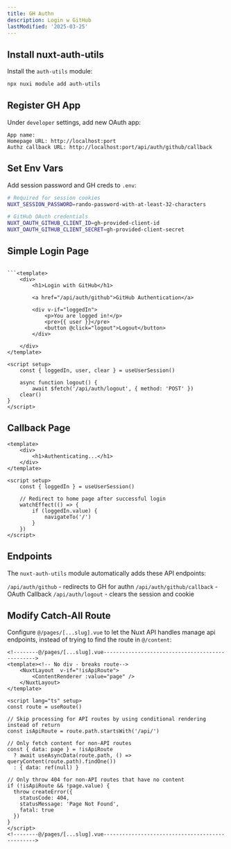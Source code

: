 ```yaml
---
title: GH Authn
description: Login w GitHub
lastModified: '2025-03-25'
---
```


## Install nuxt-auth-utils

Install the `auth-utils` module:

```bash
npx nuxi module add auth-utils
```

## Register GH App

Under `developer` settings, add new OAuth app:

```text
App name:
Homepage URL: http://localhost:port
Authz callback URL: http://localhost:port/api/auth/github/callback
```

## Set Env Vars

Add session password and GH creds to `.env`:

```bash
# Required for session cookies
NUXT_SESSION_PASSWORD=rando-password-with-at-least-32-characters

# GitHub OAuth credentials
NUXT_OAUTH_GITHUB_CLIENT_ID=gh-provided-client-id
NUXT_OAUTH_GITHUB_CLIENT_SECRET=gh-provided-client-secret
```

## Simple Login Page

```vue

```<template>
    <div>
        <h1>Login with GitHub</h1>

        <a href="/api/auth/github">GitHub Authentication</a>

        <div v-if="loggedIn">
            <p>You are logged in!</p>
            <pre>{{ user }}</pre>
            <button @click="logout">Logout</button>
        </div>

    </div>
</template>

<script setup>
    const { loggedIn, user, clear } = useUserSession()

    async function logout() {
        await $fetch('/api/auth/logout', { method: 'POST' })
    clear()
}
</script>
```

## Callback Page

```vue
<template>
    <div>
        <h1>Authenticating...</h1>
    </div>
</template>

<script setup>
    const { loggedIn } = useUserSession()

    // Redirect to home page after successful login
    watchEffect(() => {
        if (loggedIn.value) {
            navigateTo('/')
        }
    })
</script>
```

## Endpoints

The `nuxt-auth-utils` module automatically adds these API endpoints:

`/api/auth/github` - redirects to GH for authn
`/api/auth/github/callback` - OAuth Callback
`/api/auth/logout` - clears the session and cookie

## Modify Catch-All Route

Configure `@/pages/[...slug].vue` to let the Nuxt API handles manage api endpoints, instead of trying to find the route in `@/content`:

```vue
<!--------@/pages/[...slug].vue------------------------------------------------>
<template><!-- No div - breaks route-->
    <NuxtLayout  v-if="!isApiRoute">
        <ContentRenderer :value="page" />
    </NuxtLayout>
</template>

<script lang="ts" setup>
const route = useRoute()

// Skip processing for API routes by using conditional rendering instead of return
const isApiRoute = route.path.startsWith('/api/')

// Only fetch content for non-API routes
const { data: page } = !isApiRoute
  ? await useAsyncData(route.path, () => queryContent(route.path).findOne())
  : { data: ref(null) }

// Only throw 404 for non-API routes that have no content
if (!isApiRoute && !page.value) {
  throw createError({
    statusCode: 404,
    statusMessage: 'Page Not Found',
    fatal: true
  })
}
</script>
<!--------@/pages/[...slug].vue------------------------------------------------>
```
